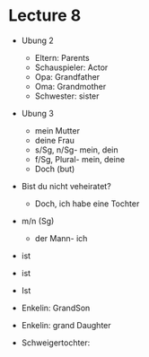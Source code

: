 # Lecture 8

- Ubung 2
    - Eltern: Parents
    - Schauspieler: Actor
    - Opa: Grandfather
    - Oma: Grandmother
    - Schwester: sister

- Ubung 3
    - mein Mutter
    - deine Frau
    - s/Sg, n/Sg- mein, dein
    - f/Sg, Plural- mein, deine
    - Doch (but)

- Bist du nicht veheiratet?
    - Doch, ich habe eine Tochter
- m/n (Sg)
    - der Mann- ich 
- ist
- ist
- Ist

- Enkelin: GrandSon
- Enkelin: grand Daughter
- Schweigertochter: 